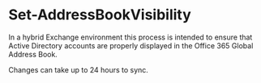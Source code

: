 # Set-AddressBookVisibility

In a hybrid Exchange environment this process is intended to ensure
that Active Directory accounts are properly displayed in the Office 365 Global Address Book.

Changes can take up to 24 hours to sync.
